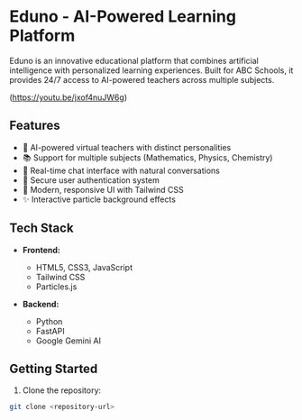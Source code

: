# Eduno - AI-Powered Learning Platform

Eduno is an innovative educational platform that combines artificial intelligence with personalized learning experiences. Built for ABC Schools, it provides 24/7 access to AI-powered teachers across multiple subjects.

(https://youtu.be/jxof4nuJW6g)

## Features

- 🤖 AI-powered virtual teachers with distinct personalities
- 📚 Support for multiple subjects (Mathematics, Physics, Chemistry)
- 💬 Real-time chat interface with natural conversations
- 🔐 Secure user authentication system
- 🎨 Modern, responsive UI with Tailwind CSS
- ✨ Interactive particle background effects

## Tech Stack

- **Frontend:**
  - HTML5, CSS3, JavaScript
  - Tailwind CSS
  - Particles.js

- **Backend:**
  - Python
  - FastAPI
  - Google Gemini AI

## Getting Started

1. Clone the repository:
```bash
git clone <repository-url>

